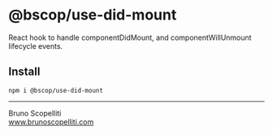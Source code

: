 # @bscop/use-did-mount

React hook to handle componentDidMount, and componentWillUnmount lifecycle events.

## Install

```
npm i @bscop/use-did-mount
```

---

Bruno Scopelliti\
www.brunoscopelliti.com
